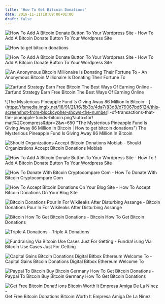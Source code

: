 ```yaml
---
title: 'How To Get Bitcoin Donations'
date: 2019-11-11T18:09:00+01:00
draft: false
---
```


![How To Add A Bitcoin Donate Button To Your Wordpress Site - ](https://kinsta.com/wp-content/uploads/2014/04/payment-form.png "How To Add A Bitcoin Donate Button To Your Wordpress Site | How to get bitcoin donations") How To Add A Bitcoin Donate Button To Your Wordpress Site

![How to get bitcoin donations](https://s3-us-west-2.amazonaws.com/anchor-generated-image-bank/production/podcast_uploaded/1125442/1125442-1546589131413-dce77ed9ba03f.jpg "How to get bitcoin donations") 

![How To Add A Bitcoin Donate Button To Your Wordpress Site - ](https://kinsta.com/wp-content/uploads/2014/04/donate-bitcoins-button-1.png "How To Add A Bitcoin Donate Button To Your Wordpress Site | How to get bitcoin donations") How To Add A Bitcoin Donate Button To Your Wordpress Site

 ![An Anonymous Bitcoin Millionaire Is Donating Their Fortune To - ](https://i.kinja-img.com/gawker-media/image/upload/s--U0rKYytT--/c_scale,f_auto,fl_progressive,q_80,w_800/btx4de6bvyvhbnjeftjw.jpg "An Anonymous Bitcoin Millionaire Is Donating Their Fortune To | How to get bitcoin donations") An Anonymous Bitcoin Millionaire Is Donating Their Fortune To

![Zarfund Strategy Earn Free Bitcoin The Best Ways Of Earning Online - ](http://hoekomikaangeld.com/wp-content/uploads/2016/09/ZarFund-20-one-time-earn-164-Bitcoin-100K.png "Zarfund Strategy Earn Free Bitcoin The Best Ways Of Earning Online | How to get bitcoin donations") Zarfund Strategy Earn Free Bitcoin The Best Ways Of Earning Online

![The Mysterious Pineapple Fund Is Giving Away 86 Million In Bitcoin - ](https://fsmedia.imgix.net/16/91/21/f6/5b3b/4da7/83d8/d79067bd5124/this-screenshot-from-blockcypher-shows-the-number!   -of-transactions-that-the-pineapple-funds-bitcoin.png?auto=for!   mat%2Ccompress&dpr=2&w=650 "The Mysterious Pineapple Fund Is Giving Away 86 Million In Bitcoin | How to get bitcoin donations") The Mysterious Pineapple Fund Is Giving Away 86 Million In Bitcoin

![Should Organizations Accept Bitcoin Donations Moblab - ](https://mobilisationlab.org/wp-content/uploads/2019/03/Screen-Shot-2014-04-25-at-2.27.35-PM.png "Should Organizations Accept Bitcoin Donations Moblab | How to get bitcoin donations") Should Organizations Accept Bitcoin Donations Moblab

![How To Add A Bitcoin Donate Button To Your Wordpress Site - ](https://kinsta.com/wp-content/uploads/2014/04/gourl-bitcoin-keys.png "How To Add A Bitcoin Donate Button To Your Wordpress Site | How to get bitcoin donations") How To ! Add A Bitcoin Donate Button To Your Wordpress Site

![How To Donate With Bitcoin Cryptocompare Com - ](https://www.cryptocompare.com/media/1381977/charity1.png "How To Donate With Bitcoin Cryptocompare Com | How to get bitcoin donations") How To Donate With Bitcoin Cryptocompare Com

![How To Accept Bitcoin Donations On Your Blog Site - ](https://99bitcoins.com/wp-content/uploads/2014/05/how-to-accept-bitcoin-donations.png "How To Accept Bitcoin Donations On Your Blog Site | How to get bitcoin donations") How To Accept Bitcoin Donations On Your Blog Site

![Bitcoin Donations Pour In For Wikileaks After Disturbing Assange - ](https://c9t4d5n2.stackpathcdn.com/wp-content/uploads/2019/04/julian-assange-bitcoin-wallet-address-screenshot.jpg "Bitcoin Donations Pour I!   n For Wikileaks After Disturbing Assange | How to get bitcoin donations!   ") Bitcoin Donations Pour In For Wikileaks After Disturbing Assange

![Bitcoin How To Get Bitcoin Donations - ](https://i.ytimg.com/vi/NZitvxAbLko/maxresdefault.jpg "Bitcoin How To Get Bitcoin Donations | How to get bitcoin donations") Bitcoin How To Get Bitcoin Donations

![Triple A Donations - ](https://triple-a.io/donations/images/screenshots/MoneyOverIP%20Bitcoin%20Donations%20wordpress%20plugin%20-%20editor%20shortcode%202.png "Triple A Donations | How to get bitcoin donations") Triple A Donations

![Fundraising Via Bitcoin Use Cases Just For Getting - ](https://i1.wp.com/www.jfgi.cc/wp-content/uploads/2018/09/bitcoin-open-hands-jfgi.png?fit=750%2C560&ssl=1 "Fundraising Via Bitcoin Use Cases Just For Getting | How to get bitcoin donations") Fundra! ising Via Bitcoin Use Cases Just For Getting

![Capital Gains Bitcoin Donations Digital Bitbox Ethereum Welcome To - ](https://bitcoinbestbuy.com/wp-content/uploads/2017/10/keepkey-wallet-review.png "Capital Gains Bitcoin Donations Digital Bitbox Ethereum Welcome To | How to get bitcoin donations") Capital Gains Bitcoin Donations Digital Bitbox Ethereum Welcome To

![Paypal To Bitcoin Buy Bitcoin Germany How To Get Bitcoin Donations - ](https://i.pinimg.com/736x/45/22/aa/4522aacf01299533f8bad28ea0887da5.jpg "Paypal To Bitcoin Buy Bitcoin Germany How To Get Bitcoin Donations | How to get bitcoin donations") Paypal To Bitcoin Buy Bitcoin Germany How To Get Bitcoin Donations

![Get Free Bitcoin Donat!   ions Bitcoin Worth It Empresa Amiga De La Ninez - ](https://i.pinimg.com/736x/18/3a/fb/183afb8b69ea92a67a4f3d1f415afaf2.jpg "Get Free Bit!   coin Donations Bitcoin Worth It Empresa Amiga De La Ninez | How to get bitcoin donations") Get Free Bitcoin Donations Bitcoin Worth It Empresa Amiga De La Ninez